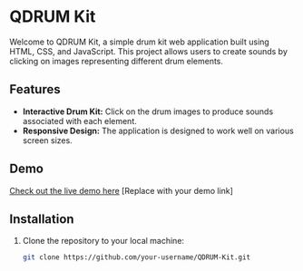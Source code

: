 # QDRUM Kit

Welcome to QDRUM Kit, a simple drum kit web application built using HTML, CSS, and JavaScript. This project allows users to create sounds by clicking on images representing different drum elements.

## Features
- **Interactive Drum Kit:** Click on the drum images to produce sounds associated with each element.
- **Responsive Design:** The application is designed to work well on various screen sizes.

## Demo
[Check out the live demo here](#) [Replace with your demo link]

## Installation
1. Clone the repository to your local machine:
   ```bash
   git clone https://github.com/your-username/QDRUM-Kit.git

